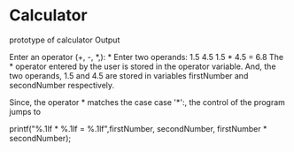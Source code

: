 # Calculator
prototype of calculator
Output

Enter an operator (+, -, *,): *
Enter two operands: 1.5
4.5
1.5 * 4.5 = 6.8
The * operator entered by the user is stored in the operator variable. And, the two operands, 1.5 and 4.5 are stored in variables firstNumber and secondNumber respectively.


Since, the operator * matches the case case '*':, the control of the program jumps to

printf("%.1lf * %.1lf = %.1lf",firstNumber, secondNumber, firstNumber * secondNumber);
